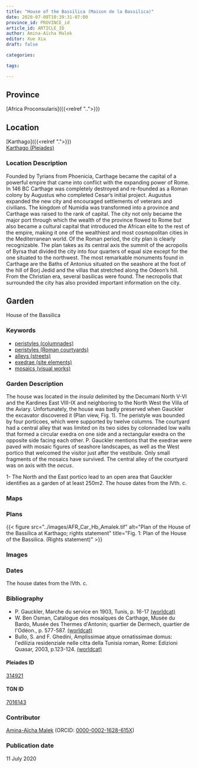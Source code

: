 ```yaml
---
title: "House of the Bassilica (Maison de la Bassilica)"
date: 2020-07-08T10:39:31-07:00
province_id: PROVINCE_id
article_id: ARTICLE_ID
author: Amina-Aïcha Malek
editor: Xue Xia
draft: false

categories:

tags:

---
```


## Province
[Africa Proconsularis]({{<relref "..">}})

## Location

[Karthago]({{<relref ".">}}) \
[Karthago (Pleiades)](https://pleiades.stoa.org/places/314921)

### Location Description

Founded by Tyrians from Phoenicia, Carthage became the capital of a powerful empire that came into conflict with the expanding power of Rome. In 146 BC Carthage was completely destroyed and re-founded as a Roman colony by Augustus who completed Cesar’s initial project. Augustus expanded the new city and encouraged settlements of veterans and civilians. The kingdom of Numidia was transformed into a province and Carthage was raised to the rank of capital. The city not only became the major port through which the wealth of the province flowed to Rome but also became a cultural capital that introduced the African elite to the rest of the empire, making it one of the wealthiest and most cosmopolitan cities in the Mediterranean world.
Of the Roman period, the city plan is clearly recognizable. The plan takes as its central axis the summit of the acropolis of Byrsa that divided the city into four quarters of equal size except for the one situated to the northwest. The most remarkable monuments found in Carthage are the Baths of Antonius situated on the seashore at the foot of the hill of Borj Jedid and the villas that stretched along the Odeon’s hill. From the Christian era, several basilicas were found. The necropolis that surrounded the city has also provided important information on the city.


<!-- LEAVE THIS BLANK FOR NOW -->

<!--## Sublocation-->

<!--
[AREA WITHIN LOCATION, LIKE “PALATINE HILL”](GEOREFERENCE LINK)
A sublocation is any area larger than an individual garden, but located within a location. I would always try to include a link to a controlled vocabulary here if possible. This ID may well be different from the Garden ID, e.g., Pompeii versus a Garden in one of the houses which has its own Pleiades ID.
-->

<!--### Sublocation Description-->

<!-- DESCRIPTION -->

## Garden
House of the Bassilica

### Keywords
- [peristyles (columnades)](http://vocab.getty.edu/page/aat/300004029)
- [peristyles (Roman courtyards)](http://vocab.getty.edu/page/aat/300080971)
- [alleys (streets)](http://vocab.getty.edu/page/aat/300008248)
- [exedrae (site elements)](http://vocab.getty.edu/page/aat/300081589)
- [mosaics (visual works)](http://vocab.getty.edu/page/aat/300015342)


### Garden Description
 The house was located in the *insula* delimited by the Decumani North V-VI and the Kardines East VIII-IX and neighboring to the North West the Villa of the Aviary. Unfortunately, the house was badly preserved when Gauckler the excavator discovered it (Plan view, Fig. 1). The peristyle was bounded by four porticoes, which were supported by twelve columns. The courtyard had a central alley that was limited on its two sides by colonnaded low walls that formed a circular exedra on one side and a rectangular exedra on the opposite side facing each other. P. Gauckler mentions that the exedrae were paved with mosaic figures of seashore landscapes, as well as the West portico that welcomed the visitor just after the vestibule. Only small fragments of the mosaics have survived. The central alley of the courtyard was on axis with the *oecus*.

 1-	The North and the East portico lead to an open area that Gauckler identifies as a garden of at least 250m2. The house dates from the IVth. c.



### Maps

<!--
{{< figure src="IMG_URL" alt="ALT_TEXT" title="CAPTION" >}}
-->

### Plans
{{< figure src="../images/AFR_Car_Hb_Amalek.tif" alt="Plan of the House of the Bassilica at Karthago; rights statement" title="Fig. 1: Plan of the House of the Bassilica. (Rights statement)" >}}
<!--
{{< figure src="IMG_URL" alt="ALT_TEXT" title="CAPTION" >}}
-->

### Images

<!--
{{< figure src="IMG_URL" alt="ALT_TEXT" title="CAPTION" >}}
-->

### Dates
The house dates from the IVth. c.

### Bibliography
- P. Gauckler, Marche du service en 1903, Tunis, p. 16-17 [(worldcat)](http://www.worldcat.org/oclc/493647265)
- W. Ben Osman, Catalogue des mosaïques de Carthage, Musée du Bardo, Musée des Thermes d'Antonin; quartier de Dermech, quartier de l'Odéon., p. 577-587. [(worldcat)](http://www.worldcat.org/oclc/489766044)
- Bullo, S. and F. Ghedini, Amplissimae atque ornatissimae domus: l'edilizia residenziale nelle citta della Tunisia roman, Rome: Edizioni Quasar, 2003, p.123-124. [(worldcat)](http://www.worldcat.org/oclc/989088620)


<!--#### Periodo ID-->

<!-- [PERIODO_ID](https://pleiades.stoa.org/places/PLEIADES_ID) -->

#### Pleiades ID

[314921](https://pleiades.stoa.org/places/314921)

#### TGN ID
[7016143](http://vocab.getty.edu/page/tgn/7016143)

### Contributor
[Amina-Aïcha Malek](link) (ORCID: [0000-0002-1628-615X](https://orcid.org/0000-0002-1628-615X))

### Publication date
11 July 2020

<!--### Related articles-->

<!-- Links to other related articles. Leave blank for now -->
